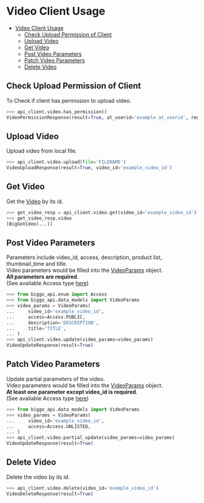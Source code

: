 # Video Client Usage
- [Video Client Usage](#video-client-usage)
  - [Check Upload Permission of Client](#check-upload-permission-of-client)
  - [Upload Video](#upload-video)
  - [Get Video](#get-video)
  - [Post Video Parameters](#post-video-parameters)
  - [Patch Video Parameters](#patch-video-parameters)
  - [Delete Video](#delete-video)
## Check Upload Permission of Client
To Check if client has permission to upload video.
```Python
>>> api_client.video.has_permission()
VideoPermissionResponse(result=True, at_userid='example_at_userid', region='tw', userid='example_userid')
```
## Upload Video
Upload video from local file.
```Python
>>> api_client.video.upload(file='FILENAME')
VideoUploadResponse(result=True, video_id='example_video_id')
```
## Get Video
Get the [Video](/src/biggo_api/data_models/video.py) by its id.
```Python
>>> get_video_resp = api_client.video.get(video_id='example_video_id')
>>> get_video_resp.video
[BigGoVideo(...)]
```
## Post Video Parameters
Parameters include video_id, access, description, product list, thumbnail_time and title.  
Video parameters would be filled into the [VideoParams](/src/biggo_api/data_models/video.py) object.  
**All parameters are required**.  
(See available Access type [here](/src/biggo_api/enum/access.py))
```Python
>>> from biggo_api.enum import Access
>>> from biggo_api.data_models import VideoParams
>>> video_params = VideoParams(
...     video_id='example_video_id',
...     access=Access.PUBLIC,
...     description='DESCRIPTION',
...     title='TITLE',
... )
>>> api_client.video.update(video_params=video_params)
VideoUpdateResponse(result=True)
```
## Patch Video Parameters
Update partial parameters of the video.  
Video parameters would be filled into the [VideoParams](/src/biggo_api/data_models/video.py) object.  
**At least one parameter except video_id is required**.  
(See available Access type [here](/src/biggo_api/enum/access.py))
```Python
>>> from biggo_api.data_models import VideoParams
>>> video_params = VideoParams(
...     video_id='example_video_id',
...     access=Access.UNLISTED,
... )
>>> api_client.video.partial_update(video_params=video_params)
VideoUpdateResponse(result=True)
```
## Delete Video
Delete the video by its id.
```Python
>>> api_client.video.delete(video_id='example_video_id')
VideoDeleteResponse(result=True)
```
